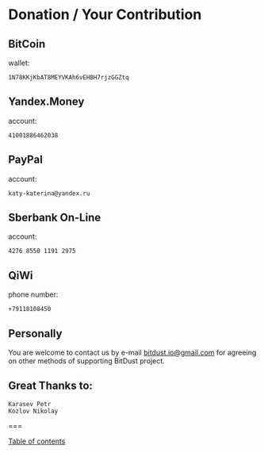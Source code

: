 ﻿
# Donation / Your Contribution


## BitCoin

wallet:

    1N78KKjKbAT8MEYVKAh6vEHBH7rjzGGZtq



## Yandex.Money

account: 
    
    41001886462038
    
    
## PayPal

account:

    katy-katerina@yandex.ru
    



## Sberbank On-Line

account:
    
    4276 8550 1191 2975 


    
## QiWi

phone number:

    +79118108450 

    
## Personally

You are welcome to contact us by e-mail
[bitdust.io@gmail.com](mailto:bitdust.io@gmail.com)
for agreeing on other methods of supporting BitDust project.


## Great Thanks to:

    Karasev Petr
    Kozlov Nikolay

    

===

[Table of contents](https://github.com/vesellov/bitdust.docs#bidust)
